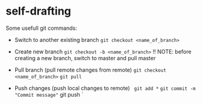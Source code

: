 # self-drafting

Some usefull git commands:


- Switch to another existing branch
    `git checkout <name_of_branch>`
   
- Create new branch
    `git checkout -b <name_of_branch>`
   !! NOTE: before creating a new branch, switch to master and pull master
  
 - Pull branch (pull remote changes from remote)
   `git checkout <name_of_branch>`
   `git pull`
   
  - Push changes (push local changes to remote)
    ` git add *`
    ` git commit -m "Commit message"
    ` git push `
  

